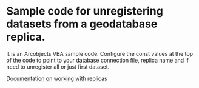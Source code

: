 # Sample code for unregistering datasets from a geodatabase replica.

It is an Arcobjects VBA sample code. Configure the const values at the top of the code to point to your database connection file, replica name and if need to unregister all or just first dataset.

[Documentation on working with replicas](http://resources.arcgis.com/en/help/main/10.1/index.html#//003n000000v1000000)





